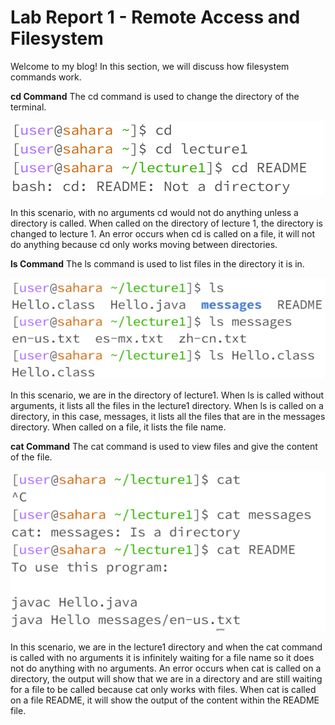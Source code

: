 # Lab Report 1 - Remote Access and Filesystem
Welcome to my blog! In this section, we will discuss how filesystem commands work.

**cd Command**
The cd command is used to change the directory of the terminal.

![Image](cd.png)  

In this scenario, with no arguments cd would not do anything unless a directory is called. When called on the directory of lecture 1, the directory is changed to lecture 1. An error occurs when cd is called on a file, it will not do anything because cd only works moving between directories.

**ls Command**
The ls command is used to list files in the directory it is in.

![Image](https://github.com/claudiaaling/lab_report_1/blob/main/Lab%20%231%20(ls).png) 

In this scenario, we are in the directory of lecture1. When ls is called without arguments, it lists all the files in the lecture1 directory. When ls is called on a directory, in this case, messages, it lists all the files that are in the messages directory. When called on a file, it lists the file name.

**cat Command**
The cat command is used to view files and give the content of the file.

![Image](https://github.com/claudiaaling/lab_report_1/blob/main/Lab%20%231%20(cat).png)

In this scenario, we are in the lecture1 directory and when the cat command is called with no arguments it is infinitely waiting for a file name so it does not do anything with no arguments. An error occurs when cat is called on a directory, the output will show that we are in a directory and are still waiting for a file to be called because cat only works with files. When cat is called on a file README, it will show the output of the content within the README file.




